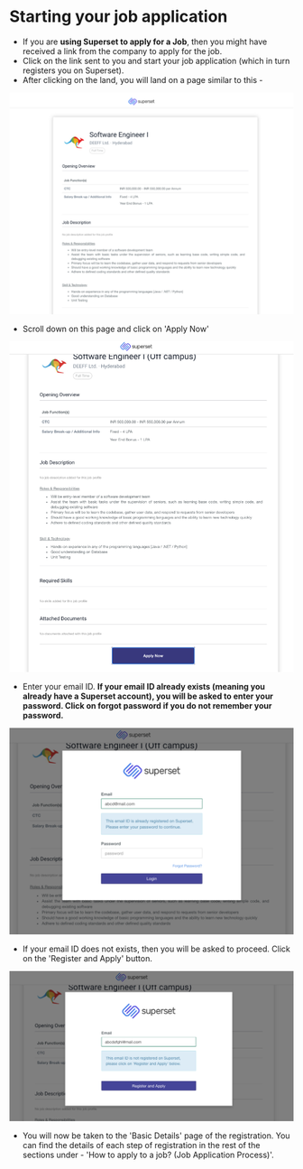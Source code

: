 # Starting your job application

* If you are **using Superset to apply for a Job**, then you might have received a link from the company to apply for the job. 
* Click on the link sent to you and start your job application \(which in turn registers you on Superset\).
* After clicking on the land, you will land on a page similar to this -

![](../../.gitbook/assets/image%20%28196%29.png)

* Scroll down on this page and click on 'Apply Now'

![](../../.gitbook/assets/image%20%28206%29.png)

* Enter your email ID. **If your email ID already exists \(meaning you already have a Superset account\), you will be asked to enter your password. Click on forgot password if you do not remember your password.** 

![](../../.gitbook/assets/image%20%28193%29.png)

* If your email ID does not exists, then you will be asked to proceed. Click on the 'Register and Apply' button.

![](../../.gitbook/assets/image%20%28161%29.png)

* You will now be taken to the 'Basic Details' page of the registration. You can find the details of each step of registration in the rest of the sections under - 'How to apply to a job? \(Job Application Process\)'.



